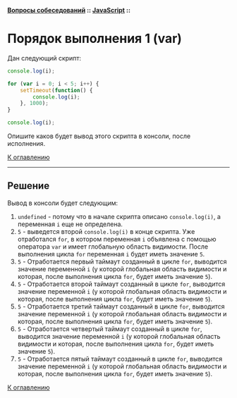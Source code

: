 **[Вопросы собеседований](../../README.md#tasks) :: [JavaScript](../../README.md#tasks-javascript) ::**
# Порядок выполнения 1 (var)

Дан следующий скрипт:
```javascript
console.log(i);

for (var i = 0; i < 5; i++) {
    setTimeout(function() {
        console.log(i);
    }, 1000);
}

console.log(i);
```
Опишите каков будет вывод этого скрипта в консоли, после исполнения.

[К оглавлению](../README.md#tasks-javascript)

---

## Решение
Вывод в консоли будет следующим:
1. `undefined` - потому что в начале скрипта описано `console.log(i)`, а переменная `i` еще не определена.
1. `5` - выведется второй `console.log(i)` в конце скрипта. Уже отработался `for`, в котором переменная `i` объявлена с помощью оператора `var` и имеет глобальную область видимости. После выполнения цикла `for` переменная `i` будет иметь значение `5`.
1. `5` - Отработается первый таймаут созданный в цикле `for`, выводится значение переменной `i` (у которой глобальная область видимости и которая, после выполнения цикла `for`, будет иметь значение `5`).
1. `5` - Отработается второй таймаут созданный в цикле `for`, выводится значение переменной `i` (у которой глобальная область видимости и которая, после выполнения цикла `for`, будет иметь значение `5`).
1. `5` - Отработается третий таймаут созданный в цикле `for`, выводится значение переменной `i` (у которой глобальная область видимости и которая, после выполнения цикла `for`, будет иметь значение `5`).
1. `5` - Отработается четвертый таймаут созданный в цикле `for`, выводится значение переменной `i` (у которой глобальная область видимости и которая, после выполнения цикла `for`, будет иметь значение `5`).
1. `5` - Отработается пятый таймаут созданный в цикле `for`, выводится значение переменной `i` (у которой глобальная область видимости и которая, после выполнения цикла `for`, будет иметь значение `5`).

[К оглавлению](../README.md#tasks-javascript)
